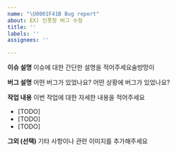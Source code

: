 ```yaml
---
name: "\U0001F41B Bug report"
about: EX) 인풋창 버그 수정
title: ''
labels: ''
assignees: ''

---
```


**이슈 설명**
이슈에 대한 간단한 설명을 적어주세요술방망이

**버그 설명**
어떤 버그가 있었나요? 어떤 상황에 버그가 있었나요?

**작업 내용**
이번 작업에 대한 자세한 내용을 적어주세요
- [TODO]
- [TODO]
- [TODO]

**그외 (선택)**
기타 사항이나 관련 이미지를 추가해주세요

